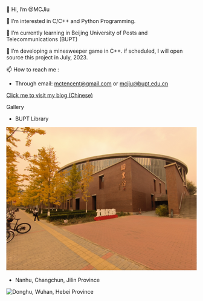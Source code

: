 👋 Hi, I’m @MCJiu

👀 I’m interested in C/C++ and Python Programming.

🌱 I’m currently learning in Beijing University of Posts and Telecommunications (BUPT)

💞️ I’m developing a minesweeper game in C++. if scheduled, I will open source this project in July, 2023.

📫 How to reach me :  

- Through email: mctencent@gmail.com or mcjiu@bupt.edu.cn

[Click me to visit my blog (Chinese)](https://mcjiu.github.io/)

Gallery

- BUPT Library

![BUPT Library](BUPTLib.jpg)

- Nanhu, Changchun, Jilin Province

![Donghu, Wuhan, Hebei Province](Donghu.jpg)

<!---
MCJiu/MCJiu is a ✨ special ✨ repository because its `README.md` (this file) appears on your GitHub profile.
You can click the Preview link to take a look at your changes.
--->

